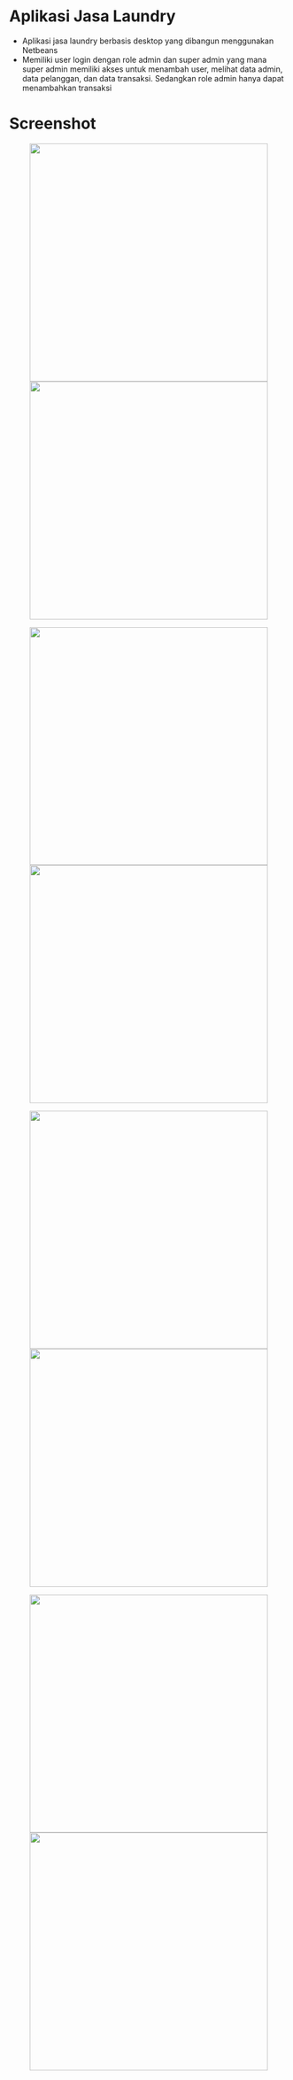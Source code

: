 # Aplikasi Jasa Laundry
* Aplikasi jasa laundry berbasis desktop yang dibangun menggunakan Netbeans 
* Memiliki user login dengan role admin dan super admin yang mana super admin memiliki akses untuk menambah user, melihat data admin, data pelanggan, dan data transaksi. Sedangkan role admin hanya dapat menambahkan transaksi

# Screenshot
<p align="center">
  <img src="https://user-images.githubusercontent.com/21327758/70906492-1671c180-2039-11ea-9e98-f7f01861da93.JPG" width="430" />
  <img src="https://user-images.githubusercontent.com/21327758/70906527-29849180-2039-11ea-87cf-0623a61d81e5.JPG" width="430" />
</p>
<p align="center">
  <img src="https://user-images.githubusercontent.com/21327758/70906512-225d8380-2039-11ea-98f0-071b9e2bd21d.JPG" width="430" />
  <img src="https://user-images.githubusercontent.com/21327758/70906510-21c4ed00-2039-11ea-948c-7cc4cd4a10c1.JPG" width="430" />
</p>
<p align="center">
  <img src="https://user-images.githubusercontent.com/21327758/70906524-28536480-2039-11ea-9be5-0ddab57c7f63.JPG" width="430" />
  <img src="https://user-images.githubusercontent.com/21327758/70906523-28536480-2039-11ea-8469-4de34ec7739d.JPG" width="430" />
</p>

<p align="center">
  <img src="https://user-images.githubusercontent.com/21327758/70906529-2a1d2800-2039-11ea-9995-c0b25ddc0ac6.JPG" width="430" />
  <img src="https://user-images.githubusercontent.com/21327758/70907200-dca1ba80-203a-11ea-9759-3d26d780082d.JPG" width="430" />
</p>
